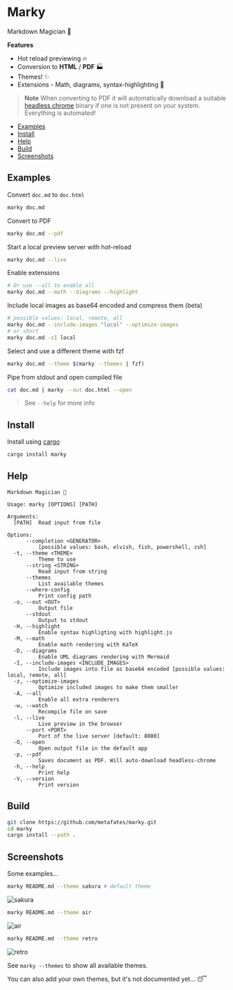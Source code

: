 # Marky

Markdown Magician 🧙

**Features**

- Hot reload previewing 🔥
- Conversion to **HTML** / **PDF**  🏭
- Themes! ✨
- Extensions - Math, diagrams, syntax-highlighting 🧩

> **Note** When converting to PDF it will automatically download a suitable
> [headless chrome](https://chromium.googlesource.com/chromium/src/+/lkgr/headless/README.md) binary if one is not present on your system.
> Everything is automated!

<!--toc:start-->
- [Examples](#examples)
- [Install](#install)
- [Help](#help)
- [Build](#build)
- [Screenshots](#screenshots)
<!--toc:end-->

## Examples

Convert `doc.md` to `doc.html`

```bash
marky doc.md
```

Convert to PDF

```bash
marky doc.md --pdf
```

Start a local preview server with hot-reload 

```bash
marky doc.md --live
```

Enable extensions

```bash
# Or use --all to enable all
marky doc.md --math --diagrams --highlight
```

Include local images as base64 encoded and compress them (beta)

```bash
# possible values: local, remote, all
marky doc.md --include-images "local" --optimize-images
# or short
marky doc.md -zI local
```

Select and use a different theme with fzf

```bash
marky doc.md --theme $(marky --themes | fzf)
```

Pipe from stdout and open compiled file

```bash
cat doc.md | marky --out doc.html --open
```

> See `--help` for more info

## Install

Install using [cargo](https://doc.rust-lang.org/cargo/getting-started/installation.html)

```bash
cargo install marky
```

## Help

```
Markdown Magician 🧙

Usage: marky [OPTIONS] [PATH]

Arguments:
  [PATH]  Read input from file

Options:
      --completion <GENERATOR>
          [possible values: bash, elvish, fish, powershell, zsh]
  -t, --theme <THEME>
          Theme to use
      --string <STRING>
          Read input from string
      --themes
          List available themes
      --where-config
          Print config path
  -o, --out <OUT>
          Output file
      --stdout
          Output to stdout
  -H, --highlight
          Enable syntax highligting with highlight.js
  -M, --math
          Enable math rendering with KaTeX
  -D, --diagrams
          Enable UML diagrams rendering with Mermaid
  -I, --include-images <INCLUDE_IMAGES>
          Include images into file as base64 encoded [possible values: local, remote, all]
  -z, --optimize-images
          Optimize included images to make them smaller
  -A, --all
          Enable all extra renderers
  -w, --watch
          Recompile file on save
  -l, --live
          Live preview in the browser
      --port <PORT>
          Port of the live server [default: 8080]
  -O, --open
          Open output file in the default app
  -p, --pdf
          Saves document as PDF. Will auto-download headless-chrome
  -h, --help
          Print help
  -V, --version
          Print version
```

## Build

```bash
git clone https://github.com/metafates/marky.git
cd marky
cargo install --path .
```

## Screenshots

Some examples...

```bash
marky README.md --theme sakura # default theme
```
![sakura](https://user-images.githubusercontent.com/62389790/216391306-ecd73229-6342-4a79-8f7f-5f632a231a6f.png)

```bash
marky README.md --theme air
```
![air](https://user-images.githubusercontent.com/62389790/216391415-46ca090a-801d-423e-a523-dc3e59ed1f77.png)

```bash
marky README.md --theme retro
```
![retro](https://user-images.githubusercontent.com/62389790/216391465-ddfff1ad-3cd6-43b8-a193-fc9c664ec018.png)


See `marky --themes` to show all available themes.

You can also add your own themes, but it's not documented yet... 😴
